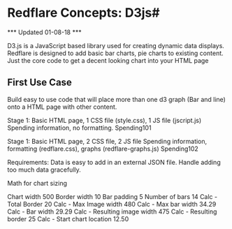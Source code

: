 # Redflare Concepts: D3js#

*** Updated 01-08-18 ***

D3.js is a JavaScript based library used for creating dynamic data displays.  Redflare is designed to add basic bar charts, pie charts to existing content.  Just the core code to get a decent looking chart into your HTML page


## First Use Case ##
Build easy to use code that will place more than one d3 graph (Bar and line) onto a HTML page with other content.

Stage 1:
Basic HTML page, 1 CSS file (style.css), 1 JS file (jscript.js)
Spending information, no formatting.
Spending101

Stage 1:
Basic HTML page, 2 CSS file, 2 JS file
Spending information, formatting (redflare.css), graphs (redflare-graphs.js)
Spending102

Requirements:
Data is easy to add in an external JSON file.
Handle adding too much data gracefully.

Math for chart sizing

Chart width	500
Border width	10
Bar padding	5
Number of bars	14
Calc - Total Border	20
Calc - Max Image width	480
Calc - Max bar width	34.29
Calc - Bar width	29.29
Calc - Resulting image width	475
Calc - Resulting border	25
Calc - Start chart location	12.50

